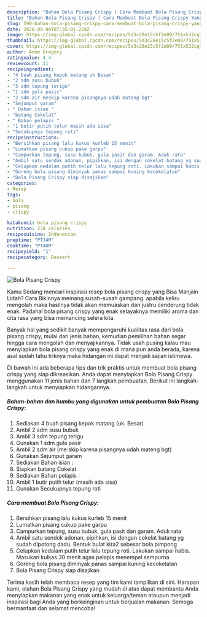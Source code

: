 ```yaml
---
description: "Bahan Bola Pisang Crispy | Cara Membuat Bola Pisang Crispy Yang Menggugah Selera"
title: "Bahan Bola Pisang Crispy | Cara Membuat Bola Pisang Crispy Yang Menggugah Selera"
slug: 590-bahan-bola-pisang-crispy-cara-membuat-bola-pisang-crispy-yang-menggugah-selera
date: 2020-09-06T07:35:01.224Z
image: https://img-global.cpcdn.com/recipes/5d3c28e15c5f2e09/751x532cq70/bola-pisang-crispy-foto-resep-utama.jpg
thumbnail: https://img-global.cpcdn.com/recipes/5d3c28e15c5f2e09/751x532cq70/bola-pisang-crispy-foto-resep-utama.jpg
cover: https://img-global.cpcdn.com/recipes/5d3c28e15c5f2e09/751x532cq70/bola-pisang-crispy-foto-resep-utama.jpg
author: Anne Gregory
ratingvalue: 4.4
reviewcount: 11
recipeingredient:
- "4 buah pisang kepok matang uk Besar"
- "2 sdm susu bubuk"
- "3 sdm tepung terigu"
- "1 sdm gula pasir"
- "2 sdm air meskip karena pisangnya udah mateng bgt"
- "Sejumput garam"
- " Bahan isian "
- "batang Cokelat"
- " Bahan pelapis "
- "1 butir putih telur masih ada sisa"
- "Secukupnya tepung roti"
recipeinstructions:
- "Bersihkan pisang lalu kukus kurleb 15 menit"
- "Lumatkan pisang cukup pake garpu"
- "Campurkan tepung, susu bubuk, gula pasit dan garam. Aduk rata"
- "Ambil satu sendok adonan, pipihkan, isi dengan cokelat batang yg sudah dipotong dadu. Bentuk bulat kira2 sebesar bola pimpong"
- "Celupkan kedalam putih telur lalu tepung roti. Lakukan sampai habis. Masukan kulkas 30 menit agas pelapis menempel sempurna"
- "Goreng bola pisang diminyak panas sampai kuning kecokelatan"
- "Bola Pisang Crispy siap disajikan"
categories:
- Resep
tags:
- bola
- pisang
- crispy

katakunci: bola pisang crispy 
nutrition: 238 calories
recipecuisine: Indonesian
preptime: "PT34M"
cooktime: "PT40M"
recipeyield: "1"
recipecategory: Dessert

---
```



![Bola Pisang Crispy](https://img-global.cpcdn.com/recipes/5d3c28e15c5f2e09/751x532cq70/bola-pisang-crispy-foto-resep-utama.jpg)

Kamu Sedang mencari inspirasi resep bola pisang crispy yang Bisa Manjain Lidah? Cara Bikinnya memang susah-susah gampang. apabila keliru mengolah maka hasilnya tidak akan memuaskan dan justru cenderung tidak enak. Padahal bola pisang crispy yang enak selayaknya memiliki aroma dan cita rasa yang bisa memancing selera kita.



Banyak hal yang sedikit banyak mempengaruhi kualitas rasa dari bola pisang crispy, mulai dari jenis bahan, kemudian pemilihan bahan segar hingga cara mengolah dan menyajikannya. Tidak usah pusing kalau mau menyiapkan bola pisang crispy yang enak di mana pun anda berada, karena asal sudah tahu triknya maka hidangan ini dapat menjadi sajian istimewa.


Di bawah ini ada beberapa tips dan trik praktis untuk membuat bola pisang crispy yang siap dikreasikan. Anda dapat menyiapkan Bola Pisang Crispy menggunakan 11 jenis bahan dan 7 langkah pembuatan. Berikut ini langkah-langkah untuk menyiapkan hidangannya.

<!--inarticleads1-->

##### Bahan-bahan dan bumbu yang digunakan untuk pembuatan Bola Pisang Crispy:

1. Sediakan 4 buah pisang kepok matang (uk. Besar)
1. Ambil 2 sdm susu bubuk
1. Ambil 3 sdm tepung terigu
1. Gunakan 1 sdm gula pasir
1. Ambil 2 sdm air (me:skip karena pisangnya udah mateng bgt)
1. Gunakan Sejumput garam
1. Sediakan  Bahan isian :
1. Siapkan batang Cokelat
1. Sediakan  Bahan pelapis :
1. Ambil 1 butir putih telur (masih ada sisa)
1. Gunakan Secukupnya tepung roti




<!--inarticleads2-->

##### Cara membuat Bola Pisang Crispy:

1. Bersihkan pisang lalu kukus kurleb 15 menit
1. Lumatkan pisang cukup pake garpu
1. Campurkan tepung, susu bubuk, gula pasit dan garam. Aduk rata
1. Ambil satu sendok adonan, pipihkan, isi dengan cokelat batang yg sudah dipotong dadu. Bentuk bulat kira2 sebesar bola pimpong
1. Celupkan kedalam putih telur lalu tepung roti. Lakukan sampai habis. Masukan kulkas 30 menit agas pelapis menempel sempurna
1. Goreng bola pisang diminyak panas sampai kuning kecokelatan
1. Bola Pisang Crispy siap disajikan




Terima kasih telah membaca resep yang tim kami tampilkan di sini. Harapan kami, olahan Bola Pisang Crispy yang mudah di atas dapat membantu Anda menyiapkan makanan yang enak untuk keluarga/teman ataupun menjadi inspirasi bagi Anda yang berkeinginan untuk berjualan makanan. Semoga bermanfaat dan selamat mencoba!
